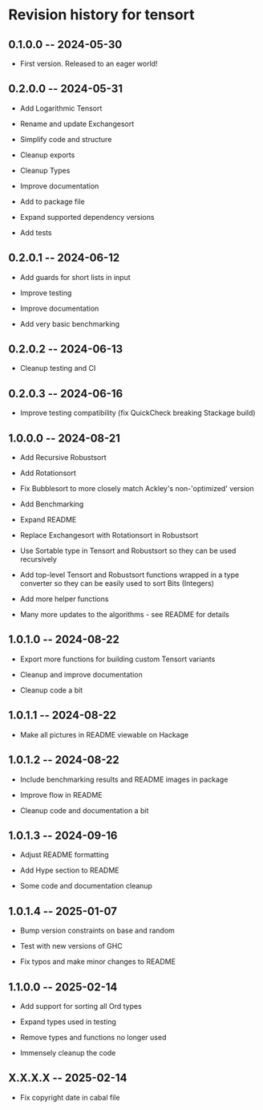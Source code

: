 # Revision history for tensort

## 0.1.0.0 -- 2024-05-30

- First version. Released to an eager world!

## 0.2.0.0 -- 2024-05-31

- Add Logarithmic Tensort

- Rename and update Exchangesort

- Simplify code and structure

- Cleanup exports

- Cleanup Types

- Improve documentation

- Add to package file

- Expand supported dependency versions

- Add tests

## 0.2.0.1 -- 2024-06-12

- Add guards for short lists in input

- Improve testing

- Improve documentation

- Add very basic benchmarking

## 0.2.0.2 -- 2024-06-13

- Cleanup testing and CI

## 0.2.0.3 -- 2024-06-16

- Improve testing compatibility (fix QuickCheck breaking Stackage build)

## 1.0.0.0 -- 2024-08-21

- Add Recursive Robustsort

- Add Rotationsort

- Fix Bubblesort to more closely match Ackley's non-'optimized' version

- Add Benchmarking

- Expand README

- Replace Exchangesort with Rotationsort in Robustsort

- Use Sortable type in Tensort and Robustsort so they can be used recursively

- Add top-level Tensort and Robustsort functions wrapped in a type converter so
  they can be easily used to sort Bits (Integers)

- Add more helper functions

- Many more updates to the algorithms - see README for details

## 1.0.1.0 -- 2024-08-22

- Export more functions for building custom Tensort variants

- Cleanup and improve documentation

- Cleanup code a bit

## 1.0.1.1 -- 2024-08-22

- Make all pictures in README viewable on Hackage

## 1.0.1.2 -- 2024-08-22

- Include benchmarking results and README images in package

- Improve flow in README

- Cleanup code and documentation a bit

## 1.0.1.3 -- 2024-09-16

- Adjust README formatting

- Add Hype section to README

- Some code and documentation cleanup

## 1.0.1.4 -- 2025-01-07

- Bump version constraints on base and random

- Test with new versions of GHC

- Fix typos and make minor changes to README

## 1.1.0.0 -- 2025-02-14

- Add support for sorting all Ord types

- Expand types used in testing

- Remove types and functions no longer used

- Immensely cleanup the code

## X.X.X.X -- 2025-02-14

- Fix copyright date in cabal file
